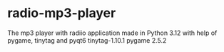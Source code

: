 # radio-mp3-player
The mp3 player with radiio application made in Python 3.12  with help of pygame, tinytag and pyqt6
tinytag-1.10.1
pygame 2.5.2
